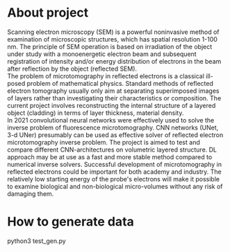 # About project
Scanning electron microscopy (SEM) is a powerful noninvasive method of examination of microscopic structures, which has spatial resolution 1-100 nm. The principle of SEM operation is based on irradiation of the object under study with a monoenergetic electron beam and subsequent registration of intensity and/or energy distribution of electrons in the beam after reflection by the object (reflected SEM).   
The problem of microtomography in reflected electrons is a classical ill-posed problem of mathematical physics. Standard methods of reflected electron tomography usually only aim at separating superimposed images of layers rather than investigating their characteristics or composition. The current project involves reconstructing the internal structure of a layered object (cladding) in terms of layer thickness, material density.   
In 2021 convolutional neural networks were effectively used to solve the inverse problem of fluorescence microtomography. CNN networks (UNet, 3-d UNer) presumably can be used as effective solver of reflected electron microtomography inverse problem. The project is aimed to test and compare different CNN-architectures on volumetric layered structure. DL approach may be at use as a fast and more stable method compared to numerical inverse solvers.
Successful development of microtomography in reflected electrons could be important for both academy and industry. The relatively low starting energy of the probe's electrons will make it possible to examine biological and non-biological micro-volumes without any risk of damaging them.

# How to generate data
python3 test_gen.py
